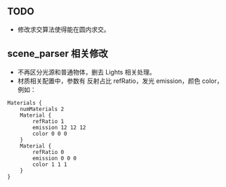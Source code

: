 ## TODO

* 修改求交算法使得能在圆内求交。

## scene\_parser 相关修改

* 不再区分光源和普通物体，删去 Lights 相关处理。
* 材质相关配置中，参数有 反射占比 refRatio，发光 emission，颜色 color，例如：

```
Materials {
    numMaterials 2
    Material {
        refRatio 1
        emission 12 12 12
        color 0 0 0
    }
    Material {
        refRatio 0
        emission 0 0 0
        color 1 1 1
    }
}
```
